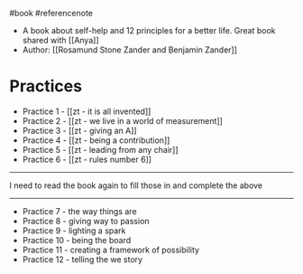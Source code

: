 #book  #referencenote
- A book about self-help and 12 principles for a better life. Great book shared with [[Anya]]
- Author: [[Rosamund Stone Zander and Benjamin Zander]]

# Practices
- Practice 1 - [[zt - it is all invented]]
- Practice 2 - [[zt - we live in a world of measurement]]
- Practice 3 - [[zt - giving an A]]
- Practice 4 - [[zt - being a contribution]]
- Practice 5 - [[zt - leading from any chair]]
- Practice 6 - [[zt - rules number 6]]

-----
I need to read the book again to fill those in and complete the above

----
- Practice 7 - the way things are
- Practice 8 - giving way to passion
- Practice 9 - lighting a spark
- Practice 10 - being the board
- Practice 11 - creating a framework of possibility
- Practice 12 - telling the we story
